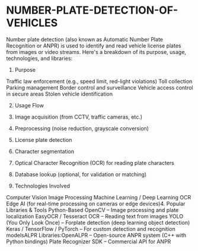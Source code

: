 # NUMBER-PLATE-DETECTION-OF-VEHICLES
Number plate detection (also known as Automatic Number Plate Recognition or ANPR) is used to identify and read vehicle license plates from images or video streams. Here's a breakdown of its purpose, usage, technologies, and libraries:
1. Purpose

Traffic law enforcement (e.g., speed limit, red-light violations)
Toll collection
Parking management
Border control and surveillance
Vehicle access control in secure areas
Stolen vehicle identification

2. Usage Flow

1. Image acquisition (from CCTV, traffic cameras, etc.)
2. Preprocessing (noise reduction, grayscale conversion)
3. License plate detection
4. Character segmentation
5. Optical Character Recognition (OCR) for reading plate characters
6. Database lookup (optional, for validation or matching)

3. Technologies Involved

Computer Vision
Image Processing
Machine Learning / Deep Learning
OCR
Edge AI (for real-time processing on cameras or edge devices)4. Popular Libraries & Tools
Python-Based
OpenCV – Image processing and plate localization
EasyOCR / Tesseract OCR – Reading text from images
YOLO (You Only Look Once) – Forplate detection (deep learning object detection)
Keras / TensorFlow / PyTorch – For custom detection and recognition modelsALPR Libraries:OpenALPR – Open-source ANPR system (C++ with Python bindings)
Plate Recognizer SDK – Commercial API for ANPR

